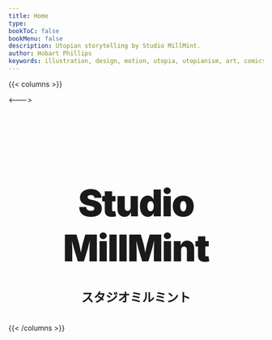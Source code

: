 ```yaml
---
title: Home
type:
bookToC: false
bookMenu: false
description: Utopian storytelling by Studio MillMint.
author: Hobart Phillips
keywords: illustration, design, motion, utopia, utopianism, art, comics, comic, hobart, phillips, vekllei, millmint
---
```

<style>
	body {
		width: 100%;
		height: 100%;
	}
	@media screen and (min-width: 800px) {
	/* columns wrap fix */
		.markdown .book-columns>div {
			min-width: 450px;
		}
	}

	@media (max-width: 1250px) {
	  .desktop {
		display: none;
	  }
	}
	/* coins */
	.row {
		  display: flex;
		  margin-left: auto;
		  margin-right: auto;
		}
		
	.column {
	  flex: 33.33%;
	  padding: 5px;
	}
	@media (max-width: 1250px) {
		  .row {
			display: none;
		  }
		}
	
	.book-footer{
		display: none;
	}
	/* hide header */
	strong {
		display: none;
	}
	button {
		display: none;
	}
</style>

{{< columns >}} <!-- begin columns block -->
<img class="desktop" style="padding: 20px; text-align: center; margin-right: auto; background-color: var(--gray-100)" src="/images/mastheads/princess.png">

<---> <!-- magic separator, between columns -->
<div class="homepage" style="margin-top: 30%; margin-bottom: 30%;">
<h1 style="margin-left: auto; margin-right: auto; font-weight: 900; margin-top: 0; margin-bottom: 0; text-align: center; font-size: 55pt; letter-spacing: -2px;">Studio</h1>
<h1 style="margin-left: auto; margin-right: auto; font-weight: 900; margin-top: 0; text-align: center; margin-bottom: 10px; font-size: 55pt; letter-spacing: -2px;"> MillMint</h1>
<h1 style="font-weight: 800; text-align: center; font-weight: bolder; font-size: 18pt;">スタジオミルミント</h2>
<div style="display:table; margin:0 auto; padding: 10px;">
<span class="dot-pink"></span>
<span class="dot-orange"></span>
<span class="dot-yellow"></span>
<span class="dot-green"></span>
<span class="dot-blue"></span>
</div>
{{< /columns >}}
</div>
